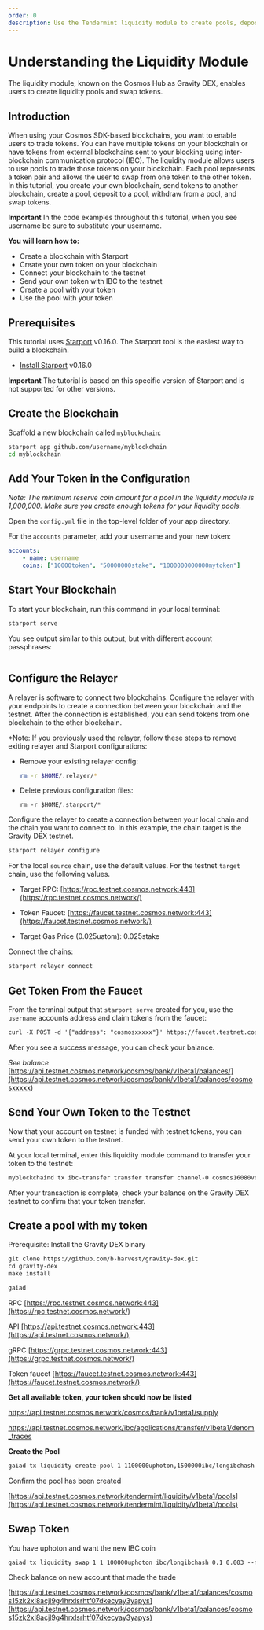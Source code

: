 ```yaml
---
order: 0
description: Use the Tendermint liquidity module to create pools, deposit to pools, and withdraw from pools with tokens sent using IBC.
---
```


# Understanding the Liquidity Module

The liquidity module, known on the Cosmos Hub as Gravity DEX, enables users to create liquidity pools and swap tokens. 

## Introduction

When using your Cosmos SDK-based blockchains, you want to enable users to trade tokens. You can have multiple tokens on your blockchain or have tokens from external blockchains sent to your blocking using inter-blockchain communication protocol (IBC). The liquidity module allows users to use pools to trade those tokens on your blockchain. Each pool represents a token pair and allows the user to swap from one token to the other token.
In this tutorial, you create your own blockchain, send tokens to another blockchain, create a pool, deposit to a pool, withdraw from a pool, and swap tokens.

**Important** In the code examples throughout this tutorial, when you see username be sure to substitute your username. 

**You will learn how to:**

- Create a blockchain with Starport
- Create your own token on your blockchain
- Connect your blockchain to the testnet
- Send your own token with IBC to the testnet
- Create a pool with your token
- Use the pool with your token

## Prerequisites

This tutorial uses [Starport](https://github.com/tendermint/starport) v0.16.0. The Starport tool is the easiest way to build a blockchain. 

- [Install Starport](../starport/index.md) v0.16.0 <!-- link to the new tutorial file for this prereq to install Starport https://github.com/cosmos/sdk-tutorials/pull/694/commits/9a988d64408df16dad61412b7c542f6dd1fa4bee  -->

**Important** The tutorial is based on this specific version of Starport and is not supported for other versions.

## Create the Blockchain

Scaffold a new blockchain called `myblockchain`:

```bash
starport app github.com/username/myblockchain
cd myblockchain
```

## Add Your Token in the Configuration

*Note: The minimum reserve coin amount for a pool in the liquidity module is 1,000,000. Make sure you create enough tokens for your liquidity pools.*

Open the `config.yml` file in the top-level folder of your app directory. 

For the `accounts` parameter, add your username and your new token:

```yml
accounts:
	- name: username
    coins: ["10000token", "50000000stake", "1000000000000mytoken"]
```

## Start Your Blockchain

To start your blockchain, run this command in your local terminal:

```bash
starport serve
```

You see output similar to this output, but with different account passphrases:

```bash

```

## Configure the Relayer

A relayer is software to connect two blockchains. Configure the relayer with your endpoints to create a connection between your blockchain and the testnet. After the connection is established, you can send tokens from one blockchain to the other blockchain.

*Note: If you previously used the relayer, follow these steps to remove exiting relayer and Starport configurations:

- Remove your existing relayer config:
    
    ```bash
    rm -r $HOME/.relayer/*
    ```

- Delete previous configuration files:

    ```
    rm -r $HOME/.starport/*
    ```

Configure the relayer to create a connection between your local chain and the chain you want to connect to. In this example, the chain target is the Gravity DEX testnet.

```markdown
starport relayer configure
```

For the local `source` chain, use the default values.
For the testnet `target` chain, use the following values.


- Target RPC: [https://rpc.testnet.cosmos.network:443](https://rpc.testnet.cosmos.network/)

- Token Faucet: [https://faucet.testnet.cosmos.network:443](https://faucet.testnet.cosmos.network/)

- Target Gas Price (0.025uatom): 0.025stake


Connect the chains:

```markdown
starport relayer connect
```

## Get Token From the Faucet

From the terminal output that `starport serve` created for you, use the `username` accounts address and claim tokens from the faucet:

```markdown
curl -X POST -d '{"address": "cosmosxxxxx"}' https://faucet.testnet.cosmos.network
```

After you see a success message, you can check your balance. 

*See balance* [https://api.testnet.cosmos.network/cosmos/bank/v1beta1/balances/](https://api.testnet.cosmos.network/cosmos/bank/v1beta1/balances/cosmosxxxxx)

## Send Your Own Token to the Testnet

Now that your account on testnet is funded with testnet tokens, you can send your own token to the testnet. 

At your local terminal, enter this liquidity module command to transfer your token to the testnet:

```bash
myblockchaind tx ibc-transfer transfer transfer channel-0 cosmos16080vqxrjyngxfdkzj54uewszkztk6n3nv6f57 "500mytoken" --from username
```

After your transaction is complete, check your balance on the Gravity DEX testnet to confirm that your token transfer.

## Create a pool with my token

Prerequisite: 
Install the Gravity DEX binary

```markdown
git clone https://github.com/b-harvest/gravity-dex.git
cd gravity-dex
make install

gaiad
```

RPC	[https://rpc.testnet.cosmos.network:443](https://rpc.testnet.cosmos.network/)

API	[https://api.testnet.cosmos.network:443](https://api.testnet.cosmos.network/)

gRPC	[https://grpc.testnet.cosmos.network:443](https://grpc.testnet.cosmos.network/)

Token faucet	[https://faucet.testnet.cosmos.network:443](https://faucet.testnet.cosmos.network/)

**Get all available token, your token should now be listed**

https://api.testnet.cosmos.network/cosmos/bank/v1beta1/supply

https://api.testnet.cosmos.network/ibc/applications/transfer/v1beta1/denom_traces

**Create the Pool**

```bash
gaiad tx liquidity create-pool 1 1100000uphoton,1500000ibc/longibchash --from username --chain-id cosmoshub-testnet --gas-prices "0.025stake" --node https://rpc.testnet.cosmos.network:443
```

Confirm the pool has been created

[https://api.testnet.cosmos.network/tendermint/liquidity/v1beta1/pools](https://api.testnet.cosmos.network/tendermint/liquidity/v1beta1/pools)


## Swap Token

You have uphoton and want the new IBC coin

```markdown
gaiad tx liquidity swap 1 1 100000uphoton ibc/longibchash 0.1 0.003 --from username --chain-id cosmoshub-testnet --gas-prices "0.025stake" --node https://[rpc.testnet.cosmos.network:443](https://rpc.testnet.cosmos.network/)
```

Check balance on new account that made the trade

[https://api.testnet.cosmos.network/cosmos/bank/v1beta1/balances/cosmos15zk2xl8acjl9g4hrxlsrhtf07dkecyay3yapys](https://api.testnet.cosmos.network/cosmos/bank/v1beta1/balances/cosmos15zk2xl8acjl9g4hrxlsrhtf07dkecyay3yapys)